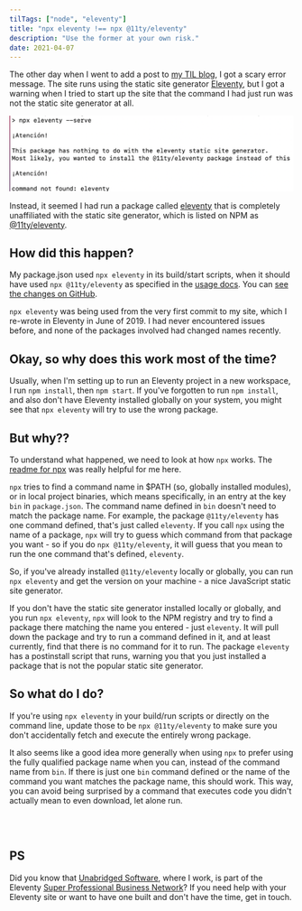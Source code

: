```yaml
---
tilTags: ["node", "eleventy"]
title: "npx eleventy !== npx @11ty/eleventy"
description: "Use the former at your own risk."
date: 2021-04-07
---
```


The other day when I went to add a post to [my TIL blog](https://cassey.dev/til), I got a scary error message. The site runs using the static site generator [Eleventy](https://www.11ty.dev/), but I got a warning when I tried to start up the site that the command I had just run was not the static site generator at all. 

  <img
    src="/img/wrong-eleventy.png"
    alt="a screenshot of console output from the command 'npx eleventy --serve', with a message below that reads 'Atencion! This package has nothing to do with the eleventy static site generator. Most likely, you wanted to install the @11ty/eleventy package instead of this. Atencion! command not found: eleventy'"
  />

Instead, it seemed I had run a package called [eleventy](https://www.npmjs.com/package/eleventy) that is completely unaffiliated with the static site generator, which is listed on NPM as [@11ty/eleventy](https://www.npmjs.com/package/@11ty/eleventy). 

## How did this happen? 

My package.json used `npx eleventy` in its build/start scripts, when it should have used `npx @11ty/eleventy` as specified in the [usage docs](https://www.11ty.dev/docs/usage/). You can [see the changes on GitHub](https://github.com/clottman/cassey-on-eleventy/commit/4c923bf1baca122159db17bafbd251fd0c264924#diff-7ae45ad102eab3b6d7e7896acd08c427a9b25b346470d7bc6507b6481575d519).

`npx eleventy` was being used from the very first commit to my site, which I re-wrote in Eleventy in June of 2019. I had never encountered issues before, and none of the packages involved had changed names recently.

## Okay, so why does this work most of the time?

Usually, when I'm setting up to run an Eleventy project in a new workspace, I run `npm install`, then `npm start`. If you've forgotten to run `npm install`, and also don't have Eleventy installed globally on your system, you might see that `npx eleventy` will try to use the wrong package.

## But why??

To understand what happened, we need to look at how `npx` works. The [readme for npx](https://github.com/npm/npx#readme) was really helpful for me here. 

`npx` tries to find a command name in $PATH (so, globally installed modules), or in local project binaries, which means specifically, in an entry at the key `bin` in `package.json`. The command name defined in `bin` doesn't need to match the package name. For example, the package `@11ty/eleventy` has one command defined, that's just called `eleventy`. If you call `npx` using the name of a package, `npx` will try to guess which command from that package you want - so if you do `npx @11ty/eleventy`, it will guess that you mean to run the one command that's defined, `eleventy`. 

So, if you've already installed `@11ty/eleventy` locally or globally, you can run `npx eleventy` and get the version on your machine - a nice JavaScript static site generator. 

If you don't have the static site generator installed locally or globally, and you run `npx eleventy`, `npx` will look to the NPM registry and try to find a package there matching the name you entered - just `eleventy`. It will pull down the package and try to run a command defined in it, and at least currently, find that there is no command for it to run. The package `eleventy` has a postinstall script that runs, warning you that you just installed a package that is not the popular static site generator.

## So what do I do?

If you're using `npx eleventy` in your build/run scripts or directly on the command line, update those to be `npx @11ty/eleventy` to make sure you don't accidentally fetch and execute the entirely wrong package. 

It also seems like a good idea more generally when using `npx` to prefer using the fully qualified package name when you can, instead of the command name from `bin`. If there is just one `bin` command defined or the name of the command you want matches the package name, this should work. This way, you can avoid being surprised by a command that executes code you didn't actually mean to even download, let alone run.

<br/>
<br/>

## PS

Did you know that [Unabridged Software](https://www.unabridgedsoftware.com/), where I work, is part of the Eleventy [Super Professional Business Network](https://www.11ty.dev/super-professional-business-network/)? If you need help with your Eleventy site or want to have one built and don't have the time, get in touch.